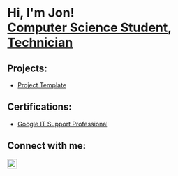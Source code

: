 <h1>Hi, I'm Jon! <br/><a href="https://github.com/JonathanEBerry">Computer Science Student</a>, <a href="https://www.linkedin.com/in/jonathaneberry/">Technician</a>

<h2> Projects:</h2>

- [Project Template](https://github.com/JonathanEBerry/ProjectTemplate)
  
<h2> Certifications:</h2>

- [Google IT Support Professional](https://coursera.org/share/c32cb486cdf98e95e379fd648acf8a2e)

<h2> Connect with me:</h2>

[<img align="left" alt="JonathanBerry | LinkedIn" width="22px" src="https://cdn.jsdelivr.net/npm/simple-icons@v3/icons/linkedin.svg" />][linkedin]

[linkedin]: https://linkedin.com/in/jonathaneberry
